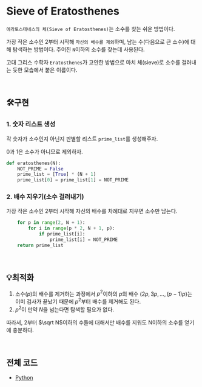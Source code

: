 # Sieve of Eratosthenes

```에라토스테네스의 체(Sieve of Eratosthenes)```는 소수를 찾는 쉬운 방법이다.

가장 작은 소수인 2부터 시작해 ```자신의 배수를 제외```하며, 남는 수(다음으로 큰 소수)에 대해 탐색하는 방법이다.
주어진 ```N```이하의 소수를 찾는데 사용된다.

고대 그리스 수학자 ```Eratosthenes```가 고안한 방법으로 마치 체(sieve)로 소수를 걸러내는 듯한 모습에서 붙은 이름이다.

<br>

## 🛠️구현

### 1. 숫자 리스트 생성

각 숫자가 소수인지 아닌지 판별할 리스트 ```prime_list```를 생성해주자.

0과 1은 소수가 아니므로 제외하자.

```python
def eratosthenes(N):
    NOT_PRIME = False
    prime_list = [True] * (N + 1)
    prime_list[0] = prime_list[1] = NOT_PRIME
```

### 2. 배수 지우기(소수 걸러내기)

가장 작은 소수인 2부터 시작해 자신의 배수를 차례대로 지우면 소수만 남는다.

```python
    for p in range(2, N + 1):
        for i in range(p * 2, N + 1, p):
            if prime_list[i]:
                prime_list[i] = NOT_PRIME
    return prime_list
```

<br>

## 💡최적화

1. 소수($p$)의 배수를 제거하는 과정에서 $p^2$이하의 $p$의 배수 $(2p, 3p, ..., (p-1)p)$는 이미 검사가 끝났기 때문에 $p^2$부터 배수를 제거해도 된다.
2. $p^2$이 만약 $N$을 넘는다면 탐색할 필요가 없다.

따라서, 2부터 $\sqrt N$이하의 수들에 대해서만 배수를 지워도 N이하의 소수를 얻기에 충분하다.

<br>

## 전체 코드

+ [Python](https://github.com/rogi-rogi/Algorithm/blob/main/Math/Number%20Theory/Prime%20Number/Sieve%20of%20Eratosthenes/sieve_of_eratosthenes.py)

